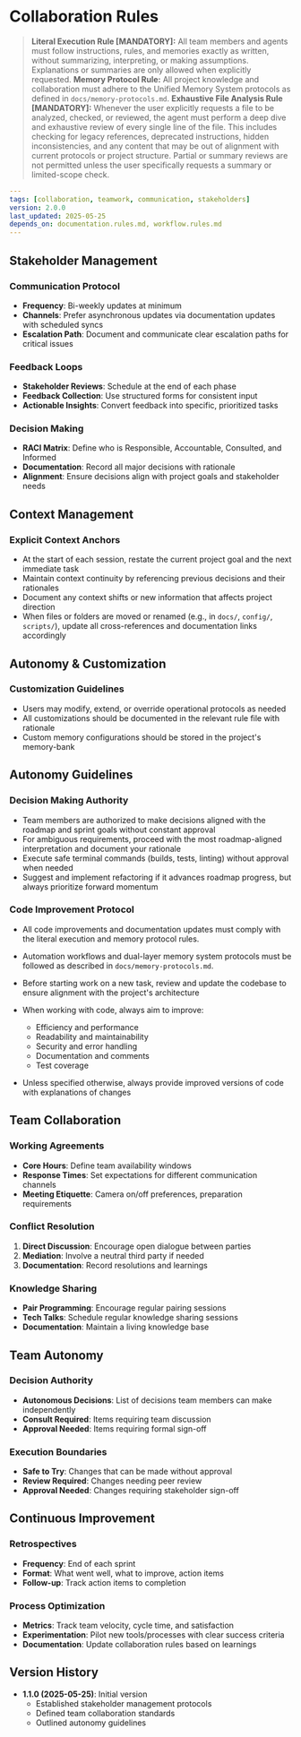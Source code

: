 # Collaboration Rules

> **Literal Execution Rule [MANDATORY]:**
> All team members and agents must follow instructions, rules, and memories exactly as written, without summarizing, interpreting, or making assumptions. Explanations or summaries are only allowed when explicitly requested.
> **Memory Protocol Rule:**
> All project knowledge and collaboration must adhere to the Unified Memory System protocols as defined in `docs/memory-protocols.md`.
> **Exhaustive File Analysis Rule [MANDATORY]:**
> Whenever the user explicitly requests a file to be analyzed, checked, or reviewed, the agent must perform a deep dive and exhaustive review of every single line of the file. This includes checking for legacy references, deprecated instructions, hidden inconsistencies, and any content that may be out of alignment with current protocols or project structure. Partial or summary reviews are not permitted unless the user specifically requests a summary or limited-scope check.

```yaml
---
tags: [collaboration, teamwork, communication, stakeholders]
version: 2.0.0
last_updated: 2025-05-25
depends_on: documentation.rules.md, workflow.rules.md
---
```

## Stakeholder Management

### Communication Protocol

- **Frequency**: Bi-weekly updates at minimum
- **Channels**: Prefer asynchronous updates via documentation updates with scheduled syncs
- **Escalation Path**: Document and communicate clear escalation paths for critical issues

### Feedback Loops

- **Stakeholder Reviews**: Schedule at the end of each phase
- **Feedback Collection**: Use structured forms for consistent input
- **Actionable Insights**: Convert feedback into specific, prioritized tasks

### Decision Making

- **RACI Matrix**: Define who is Responsible, Accountable, Consulted, and Informed
- **Documentation**: Record all major decisions with rationale
- **Alignment**: Ensure decisions align with project goals and stakeholder needs

## Context Management

### Explicit Context Anchors

- At the start of each session, restate the current project goal and the next immediate task
- Maintain context continuity by referencing previous decisions and their rationales
- Document any context shifts or new information that affects project direction
- When files or folders are moved or renamed (e.g., in `docs/`, `config/`, `scripts/`), update all cross-references and documentation links accordingly

## Autonomy & Customization

### Customization Guidelines

- Users may modify, extend, or override operational protocols as needed
- All customizations should be documented in the relevant rule file with rationale
- Custom memory configurations should be stored in the project's memory-bank

## Autonomy Guidelines

### Decision Making Authority

- Team members are authorized to make decisions aligned with the roadmap and sprint goals without constant approval
- For ambiguous requirements, proceed with the most roadmap-aligned interpretation and document your rationale
- Execute safe terminal commands (builds, tests, linting) without approval when needed
- Suggest and implement refactoring if it advances roadmap progress, but always prioritize forward momentum

### Code Improvement Protocol

- All code improvements and documentation updates must comply with the literal execution and memory protocol rules.
- Automation workflows and dual-layer memory system protocols must be followed as described in `docs/memory-protocols.md`.

- Before starting work on a new task, review and update the codebase to ensure alignment with the project's architecture
- When working with code, always aim to improve:
  - Efficiency and performance
  - Readability and maintainability
  - Security and error handling
  - Documentation and comments
  - Test coverage

- Unless specified otherwise, always provide improved versions of code with explanations of changes

## Team Collaboration

### Working Agreements

- **Core Hours**: Define team availability windows
- **Response Times**: Set expectations for different communication channels
- **Meeting Etiquette**: Camera on/off preferences, preparation requirements

### Conflict Resolution

1. **Direct Discussion**: Encourage open dialogue between parties
2. **Mediation**: Involve a neutral third party if needed
3. **Documentation**: Record resolutions and learnings

### Knowledge Sharing

- **Pair Programming**: Encourage regular pairing sessions
- **Tech Talks**: Schedule regular knowledge sharing sessions
- **Documentation**: Maintain a living knowledge base

## Team Autonomy

### Decision Authority

- **Autonomous Decisions**: List of decisions team members can make independently
- **Consult Required**: Items requiring team discussion
- **Approval Needed**: Items requiring formal sign-off

### Execution Boundaries

- **Safe to Try**: Changes that can be made without approval
- **Review Required**: Changes needing peer review
- **Approval Needed**: Changes requiring stakeholder sign-off

## Continuous Improvement

### Retrospectives

- **Frequency**: End of each sprint
- **Format**: What went well, what to improve, action items
- **Follow-up**: Track action items to completion

### Process Optimization

- **Metrics**: Track team velocity, cycle time, and satisfaction
- **Experimentation**: Pilot new tools/processes with clear success criteria
- **Documentation**: Update collaboration rules based on learnings

## Version History

- **1.1.0 (2025-05-25)**: Initial version
  - Established stakeholder management protocols
  - Defined team collaboration standards
  - Outlined autonomy guidelines
